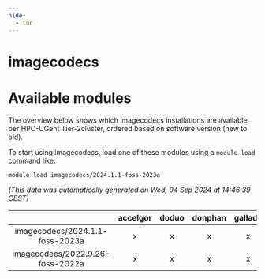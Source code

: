 ```yaml
---
hide:
  - toc
---
```


imagecodecs
===========

# Available modules


The overview below shows which imagecodecs installations are available per HPC-UGent Tier-2cluster, ordered based on software version (new to old).

To start using imagecodecs, load one of these modules using a `module load` command like:

```shell
module load imagecodecs/2024.1.1-foss-2023a
```

*(This data was automatically generated on Wed, 04 Sep 2024 at 14:46:39 CEST)*  

| |accelgor|doduo|donphan|gallade|joltik|shinx|skitty|
| :---: | :---: | :---: | :---: | :---: | :---: | :---: | :---: |
|imagecodecs/2024.1.1-foss-2023a|x|x|x|x|x|-|x|
|imagecodecs/2022.9.26-foss-2022a|x|x|x|x|x|-|x|
